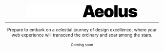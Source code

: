 <div align="center">
<img src="assets/aeolus.png?raw=true#gh-dark-mode-only" height="40">
<img src="assets/aeolus-mono.png?raw=true#gh-light-mode-only" height="40">
</div>

---
<p align="center">Prepare to embark on a celestial journey of design excellence, where your web experience will transcend the ordinary and soar among the stars.
<br><br><sup>Coming soon</sup>
</p>
